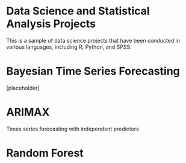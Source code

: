 # Data Science and Statistical Analysis Projects

This is a sample of data science projects that have been conducted in various languages, including R, Python, and SPSS.

# Bayesian Time Series Forecasting
[placeholder] 

# ARIMAX
Times series forecasting with independent predictors 

# Random Forest 



